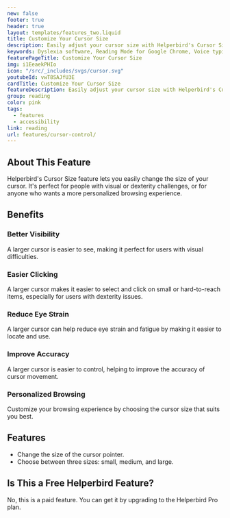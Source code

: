 ```yaml
---
new: false
footer: true
header: true
layout: templates/features_two.liquid
title: Customize Your Cursor Size
description: Easily adjust your cursor size with Helperbird's Cursor Size feature. Perfect for users with visual or dexterity challenges, and for those who want a personalized browsing experience. Available on Chrome, Edge, Firefox, iPhone, and iPad.
keywords: Dyslexia software, Reading Mode for Google Chrome, Voice typing for Chrome, Text to speech for Chrome, text reader, Immersive Reader, dyslexia fonts, accessibility software, dyslexia software, Helperbird for Edge, Helperbird for Firefox, Helperbird for Chrome, Opendyslexic for Chrome, OpenDyslexic
featurePageTitle: Customize Your Cursor Size
img: i1EeaekPHIo
icon: "/src/_includes/svgs/cursor.svg"
youtubeId: vwT8SAJfU3E
cardTitle: Customize Your Cursor Size
featureDescription: Easily adjust your cursor size with Helperbird's Cursor Size feature. Perfect for users with visual or dexterity challenges, and for those who want a personalized browsing experience.
group: reading
color: pink
tags: 
  - features
  - accessibility
link: reading
url: features/cursor-control/
---
```


## About This Feature

Helperbird's Cursor Size feature lets you easily change the size of your cursor. It's perfect for people with visual or dexterity challenges, or for anyone who wants a more personalized browsing experience.

## Benefits

### Better Visibility
A larger cursor is easier to see, making it perfect for users with visual difficulties.

### Easier Clicking
A larger cursor makes it easier to select and click on small or hard-to-reach items, especially for users with dexterity issues.

### Reduce Eye Strain
A larger cursor can help reduce eye strain and fatigue by making it easier to locate and use.

### Improve Accuracy
A larger cursor is easier to control, helping to improve the accuracy of cursor movement.

### Personalized Browsing
Customize your browsing experience by choosing the cursor size that suits you best.

## Features

- Change the size of the cursor pointer.
- Choose between three sizes: small, medium, and large.

## Is This a Free Helperbird Feature?

No, this is a paid feature. You can get it by upgrading to the Helperbird Pro plan.
